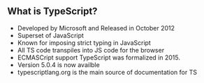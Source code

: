 ## What is TypeScript?

* Developed by Microsoft and Released in October 2012
* Superset of JavaScript
* Known for imposing strict typing in JavaScript
* All TS code transpiles into JS code for the browser
* ECMASCript support TypeScript was formalized in 2015.
* Version 5.0.4 is now availble
* typescriptlang.org is the main source of documentation for TS